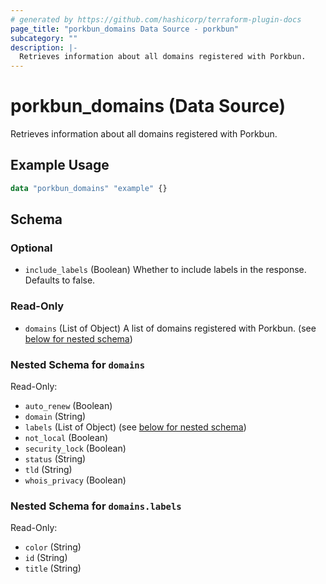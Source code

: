 ```yaml
---
# generated by https://github.com/hashicorp/terraform-plugin-docs
page_title: "porkbun_domains Data Source - porkbun"
subcategory: ""
description: |-
  Retrieves information about all domains registered with Porkbun.
---
```


# porkbun_domains (Data Source)

Retrieves information about all domains registered with Porkbun.

## Example Usage

```terraform
data "porkbun_domains" "example" {}
```

<!-- schema generated by tfplugindocs -->
## Schema

### Optional

- `include_labels` (Boolean) Whether to include labels in the response. Defaults to false.

### Read-Only

- `domains` (List of Object) A list of domains registered with Porkbun. (see [below for nested schema](#nestedatt--domains))

<a id="nestedatt--domains"></a>
### Nested Schema for `domains`

Read-Only:

- `auto_renew` (Boolean)
- `domain` (String)
- `labels` (List of Object) (see [below for nested schema](#nestedobjatt--domains--labels))
- `not_local` (Boolean)
- `security_lock` (Boolean)
- `status` (String)
- `tld` (String)
- `whois_privacy` (Boolean)

<a id="nestedobjatt--domains--labels"></a>
### Nested Schema for `domains.labels`

Read-Only:

- `color` (String)
- `id` (String)
- `title` (String)
